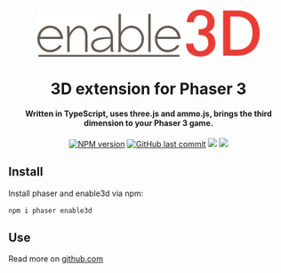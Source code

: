 <h1 align="center">
  <br>
  <a href="https://github.com/yandeu/enable3d#readme"><img src="readme/enable3d-logo.png" alt="header" width="400" alt="enable3d logo"></a>
  <br>
  <br>
  3D extension for Phaser 3
  <br>
</h1>

<h4 align="center">
Written in TypeScript, uses three.js and ammo.js, brings the third dimension to your Phaser 3 game.</h4>

<p align="center">  
  <a href="https://www.npmjs.com/package/enable3d"><img src="https://img.shields.io/npm/v/enable3d?style=flat-square" alt="NPM version"></a>
  <a href="https://github.com/yandeu/enable3d/commits/master"><img src="https://img.shields.io/github/last-commit/yandeu/enable3d.svg?style=flat-square" alt="GitHub last commit"></a>
  <a href="https://github.com/prettier/prettier" alt="code style: prettier"><img src="https://img.shields.io/badge/code_style-prettier-ff69b4.svg?style=flat-square"></a>
  <a href="https://www.typescriptlang.org/"><img src="https://img.shields.io/badge/built%20with-TypeScript-blue?style=flat-square"></a>
</p>

## Install

Install phaser and enable3d via npm:

```console
npm i phaser enable3d
```

## Use

Read more on [github.com](https://github.com/yandeu/enable3d#readme)
